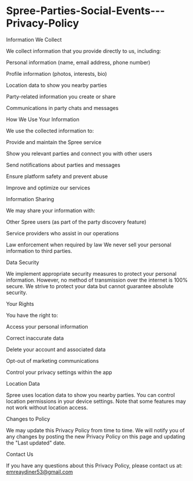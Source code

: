 # Spree-Parties-Social-Events---Privacy-Policy

Information We Collect

We collect information that you provide directly to us, including:

Personal information (name, email address, phone number)

Profile information (photos, interests, bio)

Location data to show you nearby parties

Party-related information you create or share

Communications in party chats and messages

How We Use Your Information

We use the collected information to:

Provide and maintain the Spree service

Show you relevant parties and connect you with other users

Send notifications about parties and messages

Ensure platform safety and prevent abuse

Improve and optimize our services

Information Sharing

We may share your information with:

Other Spree users (as part of the party discovery feature)

Service providers who assist in our operations

Law enforcement when required by law
We never sell your personal information to third parties.

Data Security

We implement appropriate security measures to protect your personal information. However, no method of transmission over the internet is 100% secure. We strive to protect your data but cannot guarantee absolute security.

Your Rights

You have the right to:

Access your personal information

Correct inaccurate data

Delete your account and associated data

Opt-out of marketing communications

Control your privacy settings within the app

Location Data

Spree uses location data to show you nearby parties. You can control location permissions in your device settings. Note that some features may not work without location access.

Changes to Policy

We may update this Privacy Policy from time to time. We will notify you of any changes by posting the new Privacy Policy on this page and updating the "Last updated" date.

Contact Us

If you have any questions about this Privacy Policy, please contact us at:
emreaydiner53@gmail.com
